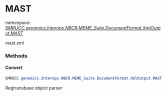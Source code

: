 ﻿# MAST
_namespace: [SMRUCC.genomics.Interops.NBCR.MEME_Suite.DocumentFormat.XmlOutput.MAST](./index.md)_

mast.xml



### Methods

#### Convert
```csharp
SMRUCC.genomics.Interops.NBCR.MEME_Suite.DocumentFormat.XmlOutput.MAST.MAST.Convert
```
Regtransbase object parser


